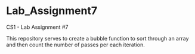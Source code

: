 # Lab_Assignment7
CS1 - Lab Assignment #7


This repository serves to create a bubble function to sort through an array and then count the number of passes per each iteration.
